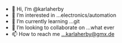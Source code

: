 - 👋 Hi, I’m @karlaherby
- 👀 I’m interested in ...electronics/automation
- 🌱 I’m currently learning ...git
- 💞️ I’m looking to collaborate on ...what ever
- 📫 How to reach me ...karlaherby@gmx.de

<!---
karlaherby/karlaherby is a ✨ special ✨ repository because its `README.md` (this file) appears on your GitHub profile.
You can click the Preview link to take a look at your changes.
--->

